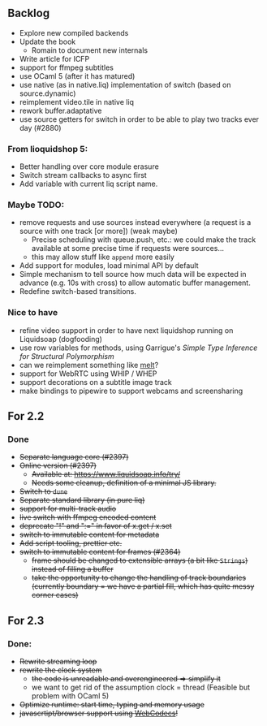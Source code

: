 ## Backlog

- Explore new compiled backends
- Update the book
  - Romain to document new internals
- Write article for ICFP
- support for ffmpeg subtitles
- use OCaml 5 (after it has matured)
- use native (as in native.liq) implementation of switch (based on
  source.dynamic)
- reimplement video.tile in native liq
- rework buffer.adaptative
- use source getters for switch in order to be able to play two tracks ever day
  (#2880)

### From lioquidshop 5:

- Better handling over core module erasure
- Switch stream callbacks to async first
- Add variable with current liq script name.

### Maybe TODO:

- remove requests and use sources instead everywhere (a request is a source with
  one track [or more]) (weak maybe)
  - Precise scheduling with queue.push, etc.: we could make the track available
    at some precise time if requests were sources...
  - this may allow stuff like `append` more easily
- Add support for modules, load minimal API by default
- Simple mechanism to tell source how much data will be expected in advance (e.g. 10s with cross) to allow automatic buffer management.
- Redefine switch-based transitions.

### Nice to have

- refine video support in order to have next liquidshop running on Liquidsoap (dogfooding)
- use row variables for methods, using Garrigue's _Simple Type Inference for Structural Polymorphism_
- can we reimplement something like [melt](https://www.mltframework.org/)?
- support for WebRTC using WHIP / WHEP
- support decorations on a subtitle image track
- make bindings to pipewire to support webcams and screensharing

## For 2.2

### Done

- ~~Separate language core (#2397)~~
- ~~Online version (#2397)~~
  - ~~Available at: https://www.liquidsoap.info/try/~~
  - ~~Needs some cleanup, definition of a minimal JS library.~~
- ~~Switch to `dune`~~
- ~~Separate standard library (in pure liq)~~
- ~~support for multi-track audio~~
- ~~live switch with ffmpeg encoded content~~
- ~~deprecate "!" and ":=" in favor of x.get / x.set~~
- ~~switch to immutable content for metadata~~
- ~~Add script tooling, prettier etc.~~
- ~~switch to immutable content for frames (#2364)~~
  - ~~frame should be changed to extensible arrays (a bit like `Strings`) instead of filling a buffer~~
  - ~~take the opportunity to change the handling of track boundaries (currently
    boundary = we have a partial fill, which has quite messy corner cases)~~

## For 2.3

### Done:

- ~~Rewrite streaming loop~~
- ~~rewrite the clock system~~
  - ~~the code is unreadable and overengineered ⇒ simplify it~~
  - we want to get rid of the assumption clock = thread (Feasible but problem with OCaml 5)
- ~~Optimize runtime: start time, typing and memory usage~~
- ~~javascrtipt/browser support using [WebCodecs](https://developer.mozilla.org/en-US/docs/Web/API/WebCodecs_API)!~~
